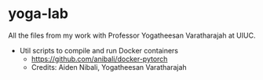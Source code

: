 # yoga-lab

All the files from my work with Professor Yogatheesan Varatharajah at UIUC.

-  Util scripts to compile and run Docker containers
    - https://github.com/anibali/docker-pytorch
    - Credits: Aiden Nibali, Yogatheesan Varatharajah
